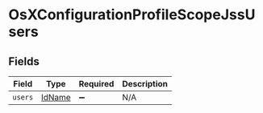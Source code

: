 # OsXConfigurationProfileScopeJssUsers


## Fields

| Field                                   | Type                                    | Required                                | Description                             |
| --------------------------------------- | --------------------------------------- | --------------------------------------- | --------------------------------------- |
| `users`                                 | [IdName](../../models/shared/idname.md) | :heavy_minus_sign:                      | N/A                                     |